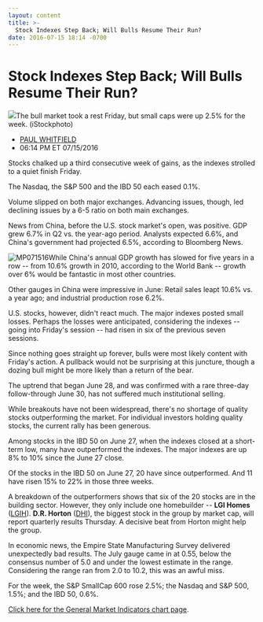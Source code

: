 ```yaml
---
layout: content
title: >-
  Stock Indexes Step Back; Will Bulls Resume Their Run?
date: 2016-07-15 18:14 -0700
---
```



Stock Indexes Step Back; Will Bulls Resume Their Run?
======================================================


![](https://www.investors.com/wp-content/uploads/2016/07/BIGPIC-071516-iStock.jpg)The bull market took a rest Friday, but small caps were up 2.5% for the week. (iStockphoto)




* [PAUL WHITFIELD](https://www.investors.com/author/whitfieldp/ "Posts by PAUL WHITFIELD")
* 06:14 PM ET 07/15/2016




Stocks chalked up a third consecutive week of gains, as the indexes strolled to a quiet finish Friday.


The Nasdaq, the S&P 500 and the IBD 50 each eased 0.1%.


Volume slipped on both major exchanges. Advancing issues, though, led declining issues by a 6-5 ratio on both main exchanges.


News from China, before the U.S. stock market's open, was positive. GDP grew 6.7% in Q2 vs. the year-ago period. Analysts expected 6.6%, and China's government had projected 6.5%, according to Bloomberg News.


![MP071516](https://www.investors.com/wp-content/uploads/2016/07/MP071516-226x300.jpg)While China's annual GDP growth has slowed for five years in a row -- from 10.6% growth in 2010, according to the World Bank -- growth over 6% would be fantastic in most other countries.


Other gauges in China were impressive in June: Retail sales leapt 10.6% vs. a year ago; and industrial production rose 6.2%.


U.S. stocks, however, didn't react much. The major indexes posted small losses. Perhaps the losses were anticipated, considering the indexes -- going into Friday's session -- had risen in six of the previous seven sessions.


Since nothing goes straight up forever, bulls were most likely content with Friday's action. A pullback would not be surprising at this juncture, though a dozing bull might be more likely than a return of the bear.


The uptrend that began June 28, and was confirmed with a rare three-day follow-through June 30, has not suffered much institutional selling.


While breakouts have not been widespread, there's no shortage of quality stocks outperforming the market. For individual investors holding quality stocks, the current rally has been generous.


Among stocks in the IBD 50 on June 27, when the indexes closed at a short-term low, many have outperformed the indexes. The major indexes are up 8% to 10% since the June 27 close.


Of the stocks in the IBD 50 on June 27, 20 have since outperformed. And 11 have risen 15% to 22% in those three weeks.


A breakdown of the outperformers shows that six of the 20 stocks are in the building sector. However, they only include one homebuilder -- **LGI Homes** ([LGIH](https://research.investors.com/quote.aspx?symbol=LGIH)). **D.R. Horton** ([DHI](https://research.investors.com/quote.aspx?symbol=DHI)), the biggest stock in the group by market cap, will report quarterly results Thursday. A decisive beat from Horton might help the group.


In economic news, the Empire State Manufacturing Survey delivered unexpectedly bad results. The July gauge came in at 0.55, below the consensus number of 5.0 and under the lowest estimate in the range. Considering the range ran from 2.0 to 10.2, this was an awful miss.


For the week, the S&P SmallCap 600 rose 2.5%; the Nasdaq and S&P 500, 1.5%; and the IBD 50, 0.6%.


[Click here for the General Market Indicators chart page](https://www.investors.com/wp-content/uploads/2016/07/GMI_071816.pdf).





